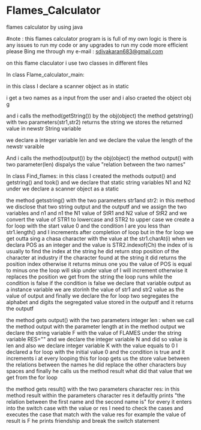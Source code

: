 # Flames_Calculator
flames calculator by using java 

#note :
  this flames calculator program is is full of my own logic is there is any issues to run my code or any upgrades to run my code more efficient please Bing me through my e-mail : sdivakaran683@gmail.com

on this flame claculator i use two classes in different files 

In class Flame_calculator_main:
  
  in this class I declare a scanner object as in static
  
  i get a two names as a input from the user and i also craeted the object obj g
  
  and i calls the method(getString()) by the obj(object)
   the method getstring() with two parameters(str1,str2) returns the string we stores the  returned value in newstr String variable
  
  we declare a integer variable len and we declare the value the length of the newstr varaible
  
  And i calls the method(output()) by the obj(object)
  the method output() with two parameter(len) dispalys the value "relation between the two names"
  
In class Find_flames:
  in this class I created the methods output() and getstring() and took()
  and we declare that static string variables N1 and N2
  under we declare a scanner object as a static
  
  the method getsstring() with the two parameters str1and str2:
    in this method we disclose that two string output and the outputf
    and we assign the two variables and n1 and n1 the N1 value of StR1 and N2 value of StR2 and we convert the value of STR1 to lowercase and STR2 to upper case
    we create a for loop with the start value 0 and the condition I are you less than str1.length() and I increments after completion of loop but in the for loop
    we get outta sing a chasa character with the value at the str1.charAt(i)
    when we declara POS as an integer and the value is STR2.indexof(Ch)
    the index of is usually to find the index at the string he did return stop position of the character at industry if the character found at the string it did returns the position index
    otherwise it returns minus one you the value of POS is equal to minus one the loop will skip under value of I will increment otherwise it replaces the position we get from the string
    the loop runs while the condition is false if the condition is false we declare that variable output as a instance variable we are storinh the value of str1 and str2 value as 
    the value of output and finally we declare the for loop two segregates the alphabet and digits the segregated value stored in the outputf and it returns the outputf
    
 the method gets output() with the two parameters integer len :
  when we call the method output with the parameter length at in the method output we declare the string variable F with the value of FLAMES 
  under the string variable RES="" and we declare the integer variable N and did so value is len
  and also we declare integer variable K with the value equals to 0
  I declared a for loop with the initial value 0 and the condition is true and it increments i at every looping
  this for loop gets us the store value between the relations between the names he did replace the other characters buy spaces 
  and finally he calls us the method result what did that value that we get from the for loop
  
the method gets result() with the two parameters character res:
  in this method result within the parameters character res
  it defaultly prints "the relation between the first name and the second name is" for every 
  it enters into the switch case with the value or res I need to check the cases and executes the case that match with the value res
  for example the value of result is F he prints friendship and break the switch statement
